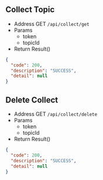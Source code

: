 ## Collect Topic

- Address GET `/api/collect/get`
- Params
  - token
  - topicId
- Return Result()

```json
{
  "code": 200,
  "description": "SUCCESS",
  "detail": null
}
```

## Delete Collect

- Address GET `/api/collect/delete`
- Params
  - token
  - topicId
- Return Result()

```json
{
  "code": 200,
  "description": "SUCCESS",
  "detail": null
}
```